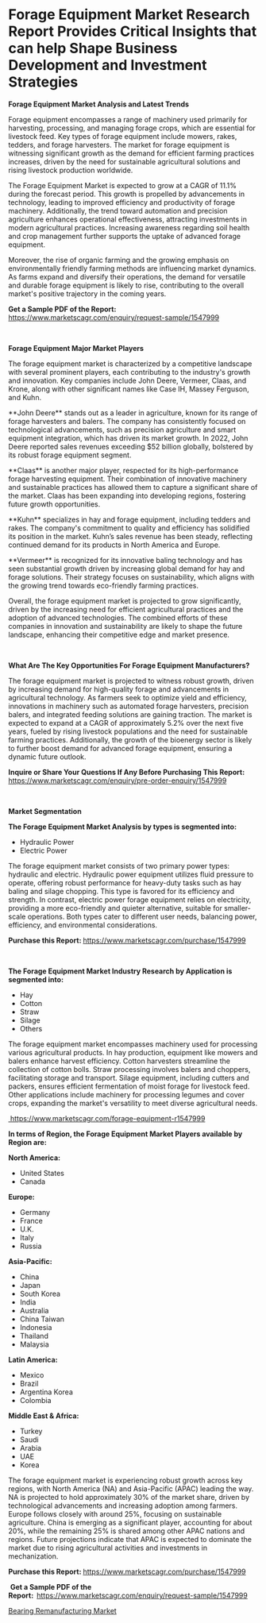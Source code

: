 <p><h1>Forage Equipment Market Research Report Provides Critical Insights that can help Shape Business Development and Investment Strategies</h1></p><p><strong>Forage Equipment Market Analysis and Latest Trends</strong></p>
<p><p>Forage equipment encompasses a range of machinery used primarily for harvesting, processing, and managing forage crops, which are essential for livestock feed. Key types of forage equipment include mowers, rakes, tedders, and forage harvesters. The market for forage equipment is witnessing significant growth as the demand for efficient farming practices increases, driven by the need for sustainable agricultural solutions and rising livestock production worldwide.</p><p>The Forage Equipment Market is expected to grow at a CAGR of 11.1% during the forecast period. This growth is propelled by advancements in technology, leading to improved efficiency and productivity of forage machinery. Additionally, the trend toward automation and precision agriculture enhances operational effectiveness, attracting investments in modern agricultural practices. Increasing awareness regarding soil health and crop management further supports the uptake of advanced forage equipment. </p><p>Moreover, the rise of organic farming and the growing emphasis on environmentally friendly farming methods are influencing market dynamics. As farms expand and diversify their operations, the demand for versatile and durable forage equipment is likely to rise, contributing to the overall market's positive trajectory in the coming years.</p></p>
<p><strong>Get a Sample PDF of the Report:&nbsp;</strong> <a href="https://www.marketscagr.com/enquiry/request-sample/1547999?utm_campaign=2994&utm_medium=2&utm_source=Github&utm_content=ia&utm_term=10042025&utm_id=forage-equipment">https://www.marketscagr.com/enquiry/request-sample/1547999</a></p>
<p>&nbsp;</p>
<p><strong>Forage Equipment Major Market Players</strong></p>
<p><p>The forage equipment market is characterized by a competitive landscape with several prominent players, each contributing to the industry's growth and innovation. Key companies include John Deere, Vermeer, Claas, and Krone, along with other significant names like Case IH, Massey Ferguson, and Kuhn.</p><p>**John Deere** stands out as a leader in agriculture, known for its range of forage harvesters and balers. The company has consistently focused on technological advancements, such as precision agriculture and smart equipment integration, which has driven its market growth. In 2022, John Deere reported sales revenues exceeding $52 billion globally, bolstered by its robust forage equipment segment.</p><p>**Claas** is another major player, respected for its high-performance forage harvesting equipment. Their combination of innovative machinery and sustainable practices has allowed them to capture a significant share of the market. Claas has been expanding into developing regions, fostering future growth opportunities.</p><p>**Kuhn** specializes in hay and forage equipment, including tedders and rakes. The company's commitment to quality and efficiency has solidified its position in the market. Kuhn’s sales revenue has been steady, reflecting continued demand for its products in North America and Europe.</p><p>**Vermeer** is recognized for its innovative baling technology and has seen substantial growth driven by increasing global demand for hay and forage solutions. Their strategy focuses on sustainability, which aligns with the growing trend towards eco-friendly farming practices.</p><p>Overall, the forage equipment market is projected to grow significantly, driven by the increasing need for efficient agricultural practices and the adoption of advanced technologies. The combined efforts of these companies in innovation and sustainability are likely to shape the future landscape, enhancing their competitive edge and market presence.</p></p>
<p>&nbsp;</p>
<p><strong>What Are The Key Opportunities For Forage Equipment Manufacturers?</strong></p>
<p><p>The forage equipment market is projected to witness robust growth, driven by increasing demand for high-quality forage and advancements in agricultural technology. As farmers seek to optimize yield and efficiency, innovations in machinery such as automated forage harvesters, precision balers, and integrated feeding solutions are gaining traction. The market is expected to expand at a CAGR of approximately 5.2% over the next five years, fueled by rising livestock populations and the need for sustainable farming practices. Additionally, the growth of the bioenergy sector is likely to further boost demand for advanced forage equipment, ensuring a dynamic future outlook.</p></p>
<p><strong>Inquire or Share Your Questions If Any Before Purchasing This Report:</strong> <a href="https://www.marketscagr.com/enquiry/pre-order-enquiry/1547999?utm_campaign=2994&utm_medium=2&utm_source=Github&utm_content=ia&utm_term=10042025&utm_id=forage-equipment">https://www.marketscagr.com/enquiry/pre-order-enquiry/1547999</a></p>
<p>&nbsp;</p>
<p><strong>Market Segmentation</strong></p>
<p><strong>The Forage Equipment Market Analysis by types is segmented into:</strong></p>
<p><ul><li>Hydraulic Power</li><li>Electric Power</li></ul></p>
<p><p>The forage equipment market consists of two primary power types: hydraulic and electric. Hydraulic power equipment utilizes fluid pressure to operate, offering robust performance for heavy-duty tasks such as hay baling and silage chopping. This type is favored for its efficiency and strength. In contrast, electric power forage equipment relies on electricity, providing a more eco-friendly and quieter alternative, suitable for smaller-scale operations. Both types cater to different user needs, balancing power, efficiency, and environmental considerations.</p></p>
<p><strong>Purchase this Report:&nbsp;</strong><a href="https://www.marketscagr.com/purchase/1547999?utm_campaign=2994&utm_medium=2&utm_source=Github&utm_content=ia&utm_term=10042025&utm_id=forage-equipment">https://www.marketscagr.com/purchase/1547999</a></p>
<p>&nbsp;</p>
<p><strong>The Forage Equipment Market Industry Research by Application is segmented into:</strong></p>
<p><ul><li>Hay</li><li>Cotton</li><li>Straw</li><li>Silage</li><li>Others</li></ul></p>
<p><p>The forage equipment market encompasses machinery used for processing various agricultural products. In hay production, equipment like mowers and balers enhance harvest efficiency. Cotton harvesters streamline the collection of cotton bolls. Straw processing involves balers and choppers, facilitating storage and transport. Silage equipment, including cutters and packers, ensures efficient fermentation of moist forage for livestock feed. Other applications include machinery for processing legumes and cover crops, expanding the market's versatility to meet diverse agricultural needs.</p></p>
<p><a href="https://www.marketscagr.com/forage-equipment-r1547999?utm_campaign=2994&utm_medium=2&utm_source=Github&utm_content=ia&utm_term=10042025&utm_id=forage-equipment">&nbsp;https://www.marketscagr.com/forage-equipment-r1547999</a></p>
<p><strong>In terms of Region, the Forage Equipment Market Players available by Region are:</strong></p>
<p>
    <p> <strong> North America: </strong>
        <ul>
            <li>United States</li>
            <li>Canada</li>
        </ul>
        </p> 
    <p> <strong> Europe: </strong>
        <ul>
            <li>Germany</li>
            <li>France</li>
            <li>U.K.</li>
            <li>Italy</li>
            <li>Russia</li>
        </ul>
        </p> 
    <p> <strong> Asia-Pacific: </strong>
        <ul>
            <li>China</li>
            <li>Japan</li>
            <li>South Korea</li>
            <li>India</li>
            <li>Australia</li>
            <li>China Taiwan</li>
            <li>Indonesia</li>
            <li>Thailand</li>
            <li>Malaysia</li>
        </ul>
        </p> 
    <p> <strong> Latin America: </strong>
        <ul>
            <li>Mexico</li>
            <li>Brazil</li>
            <li>Argentina Korea</li>
            <li>Colombia</li>
        </ul>
        </p> 
    <p> <strong> Middle East & Africa: </strong>
        <ul>
            <li>Turkey</li>
            <li>Saudi</li>
            <li>Arabia</li>
            <li>UAE</li>
            <li>Korea</li>
        </ul>
    </p>
    </p>
<p><p>The forage equipment market is experiencing robust growth across key regions, with North America (NA) and Asia-Pacific (APAC) leading the way. NA is projected to hold approximately 30% of the market share, driven by technological advancements and increasing adoption among farmers. Europe follows closely with around 25%, focusing on sustainable agriculture. China is emerging as a significant player, accounting for about 20%, while the remaining 25% is shared among other APAC nations and regions. Future projections indicate that APAC is expected to dominate the market due to rising agricultural activities and investments in mechanization.</p></p>
<p><strong>Purchase this Report: </strong><a href="https://www.marketscagr.com/purchase/1547999?utm_campaign=2994&utm_medium=2&utm_source=Github&utm_content=ia&utm_term=10042025&utm_id=forage-equipment">https://www.marketscagr.com/purchase/1547999</a></p>
<p>&nbsp;<strong>Get a Sample PDF of the Report:&nbsp;&nbsp;</strong><a href="https://www.marketscagr.com/enquiry/request-sample/1547999?utm_campaign=2994&utm_medium=2&utm_source=Github&utm_content=ia&utm_term=10042025&utm_id=forage-equipment">https://www.marketscagr.com/enquiry/request-sample/1547999</a></p>
<p><strong></strong></p>
<p><p><a href="https://github.com/theyasnare5w/Market-Research-Report-List-1/blob/main/bearing-remanufacturing-market.md?utm_campaign=2994&utm_medium=2&utm_source=Github&utm_content=ia&utm_term=10042025&utm_id=forage-equipment">Bearing Remanufacturing Market</a></p></p>